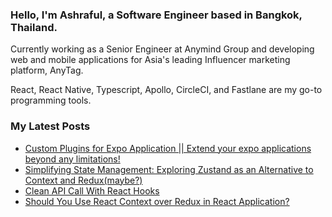 ### Hello, I'm Ashraful, a Software Engineer based in Bangkok, Thailand.

Currently working as a Senior Engineer at Anymind Group and developing web and mobile applications for Asia's leading Influencer marketing platform, AnyTag. 

React, React Native, Typescript, Apollo, CircleCI, and Fastlane are my go-to programming tools. 

### My Latest Posts
- [Custom Plugins for Expo Application || Extend your expo applications beyond any limitations!](https://imasharaful.medium.com/custom-plugins-for-expo-application-a17b7f889483)
- [Simplifying State Management: Exploring Zustand as an Alternative to Context and Redux(maybe?)](https://medium.com/swlh/simplifying-state-management-exploring-zustand-as-an-alternative-to-context-and-redux-maybe-7a61a6a732c5)
- [Clean API Call With React Hooks](https://medium.com/better-programming/clean-api-call-with-react-hooks-3bd6438a375a)
- [Should You Use React Context over Redux in React Application?](https://medium.com/swlh/should-you-use-react-context-over-redux-in-react-application-6163c2da614a)
